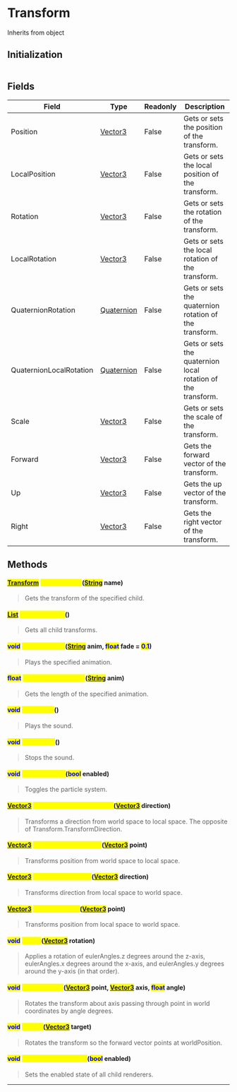 # Transform
Inherits from object
## Initialization
```csharp
```
## Fields
|Field|Type|Readonly|Description|
|---|---|---|---|
|Position|[Vector3](../objects/Vector3.md)|False|Gets or sets the position of the transform.|
|LocalPosition|[Vector3](../objects/Vector3.md)|False|Gets or sets the local position of the transform.|
|Rotation|[Vector3](../objects/Vector3.md)|False|Gets or sets the rotation of the transform.|
|LocalRotation|[Vector3](../objects/Vector3.md)|False|Gets or sets the local rotation of the transform.|
|QuaternionRotation|[Quaternion](../objects/Quaternion.md)|False|Gets or sets the quaternion rotation of the transform.|
|QuaternionLocalRotation|[Quaternion](../objects/Quaternion.md)|False|Gets or sets the quaternion local rotation of the transform.|
|Scale|[Vector3](../objects/Vector3.md)|False|Gets or sets the scale of the transform.|
|Forward|[Vector3](../objects/Vector3.md)|False|Gets the forward vector of the transform.|
|Up|[Vector3](../objects/Vector3.md)|False|Gets the up vector of the transform.|
|Right|[Vector3](../objects/Vector3.md)|False|Gets the right vector of the transform.|
## Methods
#### <mark style="color:blue;">[Transform](../objects/Transform.md)</mark> <mark style="color:yellow;">GetTransform</mark>(<mark style="color:blue;">[String](../static/String.md)</mark> name)
> Gets the transform of the specified child.
#### <mark style="color:blue;">[List](../objects/List.md)</mark> <mark style="color:yellow;">GetTransforms</mark>()
> Gets all child transforms.
#### <mark style="color:blue;">void</mark> <mark style="color:yellow;">PlayAnimation</mark>(<mark style="color:blue;">[String](../static/String.md)</mark> anim, <mark style="color:blue;">float</mark> fade = <mark style="color:blue;">0.1</mark>)
> Plays the specified animation.
#### <mark style="color:blue;">float</mark> <mark style="color:yellow;">GetAnimationLength</mark>(<mark style="color:blue;">[String](../static/String.md)</mark> anim)
> Gets the length of the specified animation.
#### <mark style="color:blue;">void</mark> <mark style="color:yellow;">PlaySound</mark>()
> Plays the sound.
#### <mark style="color:blue;">void</mark> <mark style="color:yellow;">StopSound</mark>()
> Stops the sound.
#### <mark style="color:blue;">void</mark> <mark style="color:yellow;">ToggleParticle</mark>(<mark style="color:blue;">bool</mark> enabled)
> Toggles the particle system.
#### <mark style="color:blue;">[Vector3](../objects/Vector3.md)</mark> <mark style="color:yellow;">InverseTransformDirection</mark>(<mark style="color:blue;">[Vector3](../objects/Vector3.md)</mark> direction)
> Transforms a direction from world space to local space. The opposite of Transform.TransformDirection.
#### <mark style="color:blue;">[Vector3](../objects/Vector3.md)</mark> <mark style="color:yellow;">InverseTransformPoint</mark>(<mark style="color:blue;">[Vector3](../objects/Vector3.md)</mark> point)
> Transforms position from world space to local space.
#### <mark style="color:blue;">[Vector3](../objects/Vector3.md)</mark> <mark style="color:yellow;">TransformDirection</mark>(<mark style="color:blue;">[Vector3](../objects/Vector3.md)</mark> direction)
> Transforms direction from local space to world space.
#### <mark style="color:blue;">[Vector3](../objects/Vector3.md)</mark> <mark style="color:yellow;">TransformPoint</mark>(<mark style="color:blue;">[Vector3](../objects/Vector3.md)</mark> point)
> Transforms position from local space to world space.
#### <mark style="color:blue;">void</mark> <mark style="color:yellow;">Rotate</mark>(<mark style="color:blue;">[Vector3](../objects/Vector3.md)</mark> rotation)
> Applies a rotation of eulerAngles.z degrees around the z-axis, eulerAngles.x degrees around the x-axis, and eulerAngles.y degrees around the y-axis (in that order).
#### <mark style="color:blue;">void</mark> <mark style="color:yellow;">RotateAround</mark>(<mark style="color:blue;">[Vector3](../objects/Vector3.md)</mark> point, <mark style="color:blue;">[Vector3](../objects/Vector3.md)</mark> axis, <mark style="color:blue;">float</mark> angle)
> Rotates the transform about axis passing through point in world coordinates by angle degrees.
#### <mark style="color:blue;">void</mark> <mark style="color:yellow;">LookAt</mark>(<mark style="color:blue;">[Vector3](../objects/Vector3.md)</mark> target)
> Rotates the transform so the forward vector points at worldPosition.
#### <mark style="color:blue;">void</mark> <mark style="color:yellow;">SetRenderersEnabled</mark>(<mark style="color:blue;">bool</mark> enabled)
> Sets the enabled state of all child renderers.

---

